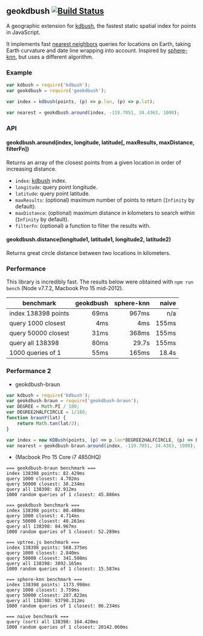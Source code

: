## geokdbush [![Build Status](https://travis-ci.org/mourner/geokdbush.svg?branch=master)](https://travis-ci.org/mourner/geokdbush)

A geographic extension for [kdbush](https://github.com/mourner/kdbush),
the fastest static spatial index for points in JavaScript.

It implements fast [nearest neighbors](https://en.wikipedia.org/wiki/Nearest_neighbor_search) queries
for locations on Earth, taking Earth curvature and date line wrapping into account.
Inspired by [sphere-knn](https://github.com/darkskyapp/sphere-knn), but uses a different algorithm.

### Example

```js
var kdbush = require('kdbush');
var geokdbush = require('geokdbush');

var index = kdbush(points, (p) => p.lon, (p) => p.lat);

var nearest = geokdbush.around(index, -119.7051, 34.4363, 1000);
```

### API

#### geokdbush.around(index, longitude, latitude[, maxResults, maxDistance, filterFn])

Returns an array of the closest points from a given location in order of increasing distance.

- `index`: [kdbush](https://github.com/mourner/kdbush) index.
- `longitude`: query point longitude.
- `latitude`: query point latitude.
- `maxResults`: (optional) maximum number of points to return (`Infinity` by default).
- `maxDistance`: (optional) maximum distance in kilometers to search within (`Infinity` by default).
- `filterFn`: (optional) a function to filter the results with.

#### geokdbush.distance(longitude1, latitude1, longitude2, latitude2)

Returns great circle distance between two locations in kilometers.

### Performance

This library is incredibly fast.
The results below were obtained with `npm run bench`
(Node v7.7.2, Macbook Pro 15 mid-2012).

benchmark | geokdbush | sphere-knn | naive
--- | ---: | ---: | ---:
index 138398 points | 69ms | 967ms | n/a
query 1000 closest | 4ms | 4ms | 155ms
query 50000 closest | 31ms | 368ms | 155ms
query all 138398 | 80ms | 29.7s | 155ms
1000 queries of 1 | 55ms | 165ms | 18.4s


### Performance 2

* geokdbush-braun

```js
var kdbush = require('kdbush');
var geokdbush-braun = require('geokdbush-braun');
var DEGREE = Math.PI / 180;
var DEGREE2HALFCIRCLE = 1/180;
function braunY(lat) {
	return Math.tan(lat/2);
}

var index = new KDBush(points, (p) => p.lon*DEGREE2HALFCIRCLE, (p) => braunY(p.lat*DEGREE));
var nearest = geokdbush-braun.around(index, -119.7051, 34.4363, 1000);
```

* (Macbook Pro 15 Core i7 4850HQ)

```
=== geokdbush-braun benchmark ===
index 138398 points: 82.429ms
query 1000 closest: 4.702ms
query 50000 closest: 38.234ms
query all 138398: 82.912ms
1000 random queries of 1 closest: 45.886ms

=== geokdbush benchmark ===
index 138398 points: 80.480ms
query 1000 closest: 4.714ms
query 50000 closest: 40.261ms
query all 138398: 84.967ms
1000 random queries of 1 closest: 52.289ms

=== vptree.js benchmark ===
index 138398 points: 568.375ms
query 1000 closest: 2.840ms
query 50000 closest: 341.508ms
query all 138398: 3092.165ms
1000 random queries of 1 closest: 15.587ms

=== sphere-knn benchmark ===
index 138398 points: 1173.998ms
query 1000 closest: 3.759ms
query 50000 closest: 287.823ms
query all 138398: 93790.312ms
1000 random queries of 1 closest: 86.234ms

=== naive benchmark ===
query (sort) all 138398: 164.420ms
1000 random queries of 1 closest: 20142.060ms
```
